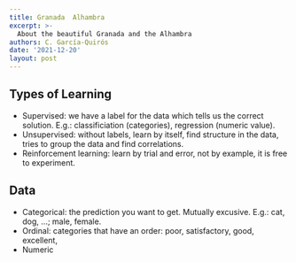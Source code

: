 ```yaml
---
title: Granada  Alhambra
excerpt: >-
  About the beautiful Granada and the Alhambra
authors: C. García-Quirós
date: '2021-12-20'
layout: post
---
```


## Types of Learning
  - Supervised: we have a label for the data which tells us the correct solution. E.g.: classificiation (categories), regression (numeric value).
  - Unsupervised: without labels, learn by itself, find structure in the data, tries to group the data and find correlations.
  - Reinforcement learning: learn by trial and error, not by example, it is free to experiment.

## Data
  - Categorical: the prediction you want to get. Mutually excusive. E.g.: cat, dog, ...; male, female.
  - Ordinal: categories that have an order: poor, satisfactory, good, excellent,
  - Numeric

